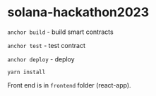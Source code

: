 # solana-hackathon2023

`anchor build` - build smart contracts

`anchor test` - test contract

`anchor deploy` -  deploy

`yarn install`

Front end is in `frontend` folder (react-app).
